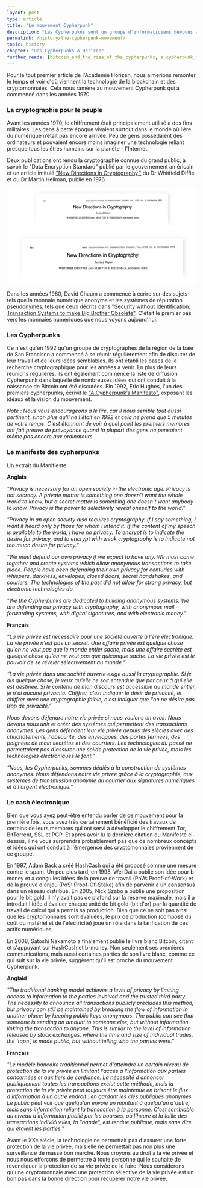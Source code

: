 ```yaml
---
layout: post
type: article
title: "Le mouvement Cypherpunk"
description: "Les Cypherpukns sont un groupe d'informaticiens dévoués à fournir une technologie de chiffrement forte pour le grand public."
permalink: /history/the-cypherpunk-movement/
topic: history
chapter: "Des Cypherpunks à Horizen"
further_reads: [bitcoin_and_the_rise_of_the_cypherpunks, a_cypherpunk_manifesto]
---
```


Pour le tout premier article de l'Académie Horizen, nous aimerions remonter le temps et voir d'où viennent la technologie de la blockchain et des cryptomonnaies. Cela nous ramène au mouvement Cypherpunk qui a commencé dans les années 1970.

### La cryptographie pour le peuple

Avant les années 1970, le chiffrement était principalement utilisé à des fins militaires. Les gens à cette époque vivaient surtout dans le monde où l’ère du numérique n’était pas encore arrivée. Peu de gens possédaient des ordinateurs et pouvaient encore moins imaginer une technologie reliant presque tous les êtres humains sur la planète - l'Internet.

Deux publications ont rendu la cryptographie connue du grand public, à savoir le "Data Encryption Standard" publié par le gouvernement américain et un article intitulé ["New Directions in Cryptography,"](https://ee.stanford.edu/~hellman/publications/24.pdf) du Dr Whitfield Diffie et du Dr Martin Hellman, publié en 1976.

![New directions](/assets/post_files/history/the-cypherpunk-movement/new_directions_D.jpg)
![New directions](/assets/post_files/history/the-cypherpunk-movement/new_directions_M.jpg)

Dans les années 1980, David Chaum a commencé à écrire sur des sujets tels que la monnaie numérique anonyme et les systèmes de réputation pseudonymes, tels que ceux décrits dans  ["Security without Identification: Transaction Systems to make Big Brother Obsolete"](https://www.chaum.com/publications/Security_Wthout_Identification.html). C'était le premier pas vers les monnaies numériques que nous voyons aujourd'hui.

### Les Cypherpunks

Ce n'est qu'en 1992 qu'un groupe de cryptographes de la région de la baie de San Francisco a commencé à se réunir régulièrement afin de discuter de leur travail et de leurs idées semblables. Ils ont établi les bases de la recherche cryptographique pour les années à venir. En plus de leurs réunions régulières, ils ont également commencé la liste de diffusion Cypherpunk dans laquelle de nombreuses idées qui ont conduit à la naissance de Bitcoin ont été discutées. Fin 1992, Eric Hughes, l'un des premiers cypherpunks, écrivit le ["A Cypherpunk’s Manifesto"](https://www.activism.net/cypherpunk/manifesto.html), exposant les idéaux et la vision du mouvement. 

_Note : Nous vous encourageons à le lire, car il nous semble tout aussi pertinent, sinon plus qu'il ne l'était en 1992 et cela ne prend que 5 minutes de votre temps. C'est étonnant de voir à quel point les premiers membres ont fait preuve de prévoyance quand la plupart des gens ne pensaient même pas encore aux ordinateurs._ 

### Le manifeste des cypherpunks

Un extrait du Manifieste:

**Anglais**

_"Privacy is necessary for an open society in the electronic age. Privacy is not secrecy. A private matter is something one doesn't want the whole world to know, but a secret matter is something one doesn't want anybody to know. Privacy is the power to selectively reveal oneself to the world."_

_"Privacy in an open society also requires cryptography. If I say something, I want it heard only by those for whom I intend it. If the content of my speech is available to the world, I have no privacy. To encrypt is to indicate the desire for privacy, and to encrypt with weak cryptography is to indicate not too much desire for privacy."_

_"We must defend our own privacy if we expect to have any. We must come together and create systems which allow anonymous transactions to take place. People have been defending their own privacy for centuries with whispers, darkness, envelopes, closed doors, secret handshakes, and couriers. The technologies of the past did not allow for strong privacy, but electronic technologies do._

_"We the Cypherpunks are dedicated to building anonymous systems. We are defending our privacy with cryptography, with anonymous mail forwarding systems, with digital signatures, and with electronic money."_

**Français**

_“La vie privée est nécessaire pour une société ouverte à l'ère électronique. La vie privée n'est pas un secret. Une affaire privée est quelque chose qu'on ne veut pas que le monde entier sache, mais une affaire secrète est quelque chose qu'on ne veut pas que quiconque sache. La vie privée est le pouvoir de se révéler sélectivement au monde.”_

_“La vie privée dans une société ouverte exige aussi la cryptographie. Si je dis quelque chose, je veux qu'elle ne soit entendue que par ceux à qui elle est destinée. Si le contenu de mon discours est accessible au monde entier, je n'ai aucune privacité. Chiffrer, c'est indiquer le désir de privacité, et chiffrer avec une cryptographie faible, c'est indiquer que l'on ne désire pas trop de privacité.”_

_Nous devons défendre notre vie privée si nous voulons en avoir. Nous devons nous unir et créer des systèmes qui permettent des transactions anonymes. Les gens défendent leur vie privée depuis des siècles avec des chuchotements, l'obscurité, des enveloppes, des portes fermées, des poignées de main secrètes et des courriers. Les technologies du passé ne permettaient pas d'assurer une solide protection de la vie privée, mais les technologies électroniques le font.”_

_“Nous, les Cypherpunks, sommes dédiés à la construction de systèmes anonymes. Nous défendons notre vie privée grâce à la cryptographie, aux systèmes de transmission anonyme du courrier aux signatures numériques et à l'argent électronique.”_

### Le cash électronique 

Bien que vous ayez peut-être entendu parler de ce mouvement pour la première fois, vous avez très certainement bénéficié des travaux de certains de leurs membres qui ont servi à développer le chiffrement Tor, BitTorrent, SSL et PGP. Et après avoir lu la dernière citation du Manifeste ci-dessus, il ne vous surprendra probablement pas que de nombreux concepts et idées qui ont conduit à l'émergence des cryptomonnaies proviennent de ce groupe.

En 1997, Adam Back a créé HashCash qui a été proposé comme une mesure contre le spam. Un peu plus tard, en 1998, Wei Dai a publié son idée pour b-money et a conçu les idées de la preuve de travail (PoW: Proof-of-Work) et de la preuve d'enjeu (PoS: Proof-Of-Stake) afin de parvenir à un consensus dans un réseau distribué. En 2005, Nick Szabo a publié une proposition pour le bit gold. Il n'y avait pas de plafond sur la réserve maximale, mais il a introduit l'idée d'évaluer chaque unité de bit gold (bit d'or) par la quantité de travail de calcul qui a permis sa production. Bien que ce ne soit pas ainsi que les cryptomonnaies sont évaluées, le prix de production (composé du coût du matériel et de l'électricité) joue un rôle dans la tarification de ces actifs numériques.

En 2008, Satoshi Nakamoto a finalement publié le livre blanc Bitcoin, citant et s'appuyant sur HashCash et b-money. Non seulement ses premières communications, mais aussi certaines parties de son livre blanc, comme ce qui suit sur la vie privée, suggèrent qu'il est proche du mouvement Cypherpunk.

**Anglaid**

_"The traditional banking model achieves a level of privacy by limiting access to information to the parties involved and the trusted third party. The necessity to announce all transactions publicly precludes this method, but privacy can still be maintained by breaking the flow of information in another place: by keeping public keys anonymous. The public can see that someone is sending an amount to someone else, but without information linking the transaction to anyone. This is similar to the level of information released by stock exchanges, where the time and size of individual trades, the ‘tape’, is made public, but without telling who the parties were."_

**Français**

_"Le modèle bancaire traditionnel permet d'atteindre un certain niveau de protection de la vie privée en limitant l'accès à l'information aux parties concernées et aux tiers de confiance. La nécessité d'annoncer publiquement toutes les transactions exclut cette méthode, mais la protection de la vie privée peut toujours être maintenue en brisant le flux d'information à un autre endroit : en gardant les clés publiques anonymes. Le public peut voir que quelqu'un envoie un montant à quelqu'un d'autre, mais sans information reliant la transaction à la personne. C'est semblable au niveau d'information publié par les bourses, où l'heure et la taille des transactions individuelles, la "bande", est rendue publique, mais sans dire qui étaient les parties."_

Avant le XXe siècle, la technologie ne permettait pas d'assurer une forte protection de la vie privée, mais elle ne permettait pas non plus une surveillance de masse bon marché. Nous croyons au droit à la vie privée et nous nous efforçons de permettre à toute personne qui le souhaite de revendiquer la protection de sa vie privée de le faire. Nous considérons qu'une cryptomonnaie avec une protection sélective de la vie privée est un bon pas dans la bonne direction pour récupérer notre vie privée.